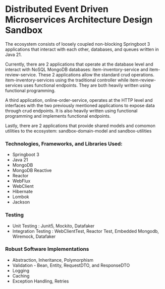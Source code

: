 # Distributed Event Driven Microservices Architecture Design Sandbox
The ecosystem consists of loosely coupled non-blocking Springboot 3 applications that interact with each other, databases, and queues written in Java 21.

Currently, there are 2 applications that operate at the database level and interact with NoSQL MongoDB databases: item-inventory-service and item-review-service. These 2 applications allow the standard crud operations. item-inventory-services using the traditional controller while item-review-services uses functional endpoints. They are both heavily written using functional programming.

A third application, online-order-service, operates at the HTTP level and interfaces with the two previously mentioned applications to expose data through crud endpoints. It is also heavily written using functional programming and implements functional endpoints.

Lastly, there are 2 applications that provide shared models and comomon utilities to the ecosystem: sandbox-domain-model and sandbox-utilities

### Technologies, Frameworks, and Libraries Used:
- Springboot 3
- Java 21
- MongoDB
- MongoDB Reactive
- Reactor
- WebFlux
- WebClient
- Hibernate
- Lombok
- Jackson

### Testing
- Unit Testing : Junit5, Mockito, Datafaker
- Integration Testing : WebClientTest, Reactor Test, Embedded Mongodb, Wiremock, Datafaker

### Robust Software Implementations
- Abstraction, Inheritance, Polymorphism 
- Validation - Bean, Entity, RequestDTO, and ResponseDTO
- Logging
- Caching
- Exception Handling, Retries
